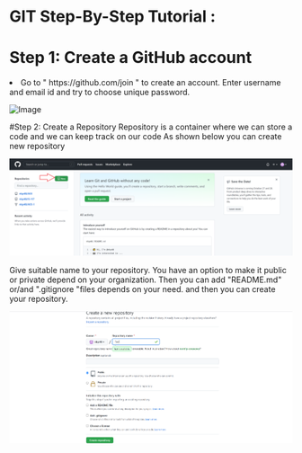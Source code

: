 # GIT Step-By-Step Tutorial :

# Step 1: Create a GitHub account
 
<li>Go to  " https://github.com/join " to create an account. Enter username and email id and try to choose unique password.
</li>

![Image](https://user-images.githubusercontent.com/91209217/134709240-cff6adab-b938-45dc-aaad-eacad88f4d20.png) 

#Step 2: Create a Repository 
Repository is a container where we can store a code and we can 
keep track on our code
As shown below you can create new repository

![image](https://github.com/nkp48/A03/blob/main/repo.png)


Give suitable name to your repository.
You have an option to make it public or private depend on your organization.
Then you can add "README.md" or/and ".gitignore "files depends on your need.
and then you can create your repository.


![image](https://github.com/nkp48/A03/blob/main/repo2.png)

